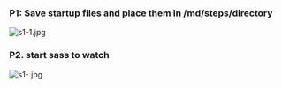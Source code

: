 ### P1: Save startup files and place them in /md/steps/directory

![s1-1.jpg](https://i.imgur.com/ozruaob.jpg)

### P2. start sass to watch

![s1-.jpg](https://i.imgur.com/UaQPgrn.jpg)